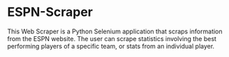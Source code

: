 # ESPN-Scraper

This Web Scraper is a Python Selenium application that scraps
information from the ESPN website. The user can scrape statistics 
involving the best performing players of a specific team, or
stats from an individual player. 

##
